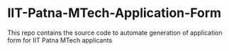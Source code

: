 # IIT-Patna-MTech-Application-Form
This repo contains the source code to automate generation of application form for IIT Patna MTech applicants
